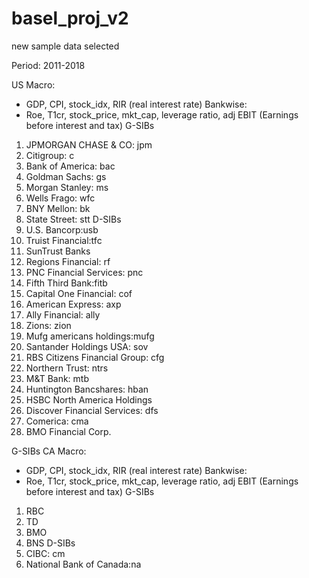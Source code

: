 # basel_proj_v2
new sample data selected


Period: 2011-2018

US
Macro:
-	GDP, CPI, stock_idx, RIR (real interest rate)
Bankwise:
-	Roe, T1cr, stock_price, mkt_cap, leverage ratio, adj  EBIT (Earnings before interest and tax)
G-SIBs
1.	JPMORGAN CHASE & CO: jpm
2.	Citigroup: c
3.	Bank of America: bac
4.	Goldman Sachs: gs
5.	Morgan Stanley: ms
6.	Wells Frago: wfc
7.	BNY Mellon: bk
8.	State Street: stt
D-SIBs
1.	U.S. Bancorp:usb
2.	Truist Financial:tfc
3.	SunTrust Banks
4.	Regions Financial: rf
5.	PNC Financial Services: pnc
6.	Fifth Third Bank:fitb
7.	Capital One Financial: cof
8.	American Express: axp
9.	Ally Financial: ally
10.	Zions: zion
11.	Mufg americans holdings:mufg
12.	Santander Holdings USA: sov
13.	RBS Citizens Financial Group: cfg
14.	Northern Trust: ntrs
15.	M&T Bank: mtb
16.	Huntington Bancshares: hban
17.	HSBC North America Holdings
18.	Discover Financial Services: dfs
19.	Comerica: cma
20.	BMO Financial Corp.


G-SIBs
CA
Macro:
-	GDP, CPI, stock_idx, RIR (real interest rate)
Bankwise:
-	Roe, T1cr, stock_price, mkt_cap, leverage ratio, adj EBIT (Earnings before interest and tax)
G-SIBs
1.	RBC
2.	TD
3.	BMO
4.	BNS
D-SIBs
1.	CIBC: cm
2.	National Bank of Canada:na


